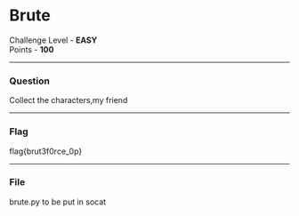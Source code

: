 # Brute

Challenge Level - __EASY__  
Points - __100__

---
### Question
Collect the characters,my friend

---

### Flag

flag{brut3f0rce_0p}

---
### File
brute.py to be put in socat
